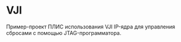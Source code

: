 # VJI
Пример-проект ПЛИС использования VJI IP-ядра для управления сбросами с помощью JTAG-программатора.
